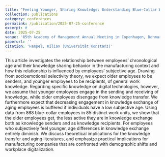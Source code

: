 ```yaml
---
title: "Feeling Younger, Sharing Knowledge: Understanding Blue-Collar Workers’ Knowledge Transfer Behaviour"
collection: publications
category: conferences
permalink: /publication/2025-07-25-conference
excerpt: #
date: 2025-07-25
venue: '85th Academy of Management Annual Meeting in Copenhagen, Denmark'
paperurl: ''
citation: 'Hampel, Kilian (Universität Konstanz)'
---
```


This article investigates the relationship between employees’ chronological age and their knowledge sharing behavior in the manufacturing context and how this relationship is influenced by employees’ subjective age. Drawing from socioemotional selectivity theory, we expect older employees to be senders, and younger employees to be recipients, of general work knowledge. Regarding specific knowledge on digital technologies, however, we assume that younger employees engage in the sending and receiving of knowledge, while older employees disengage from knowledge transfer. We furthermore expect that decreasing engagement in knowledge exchange of aging employees is buffered if individuals have a low subjective age. Using data from 868 blue-collar employees in 85 distinct work units, we show that the older employees get, the less active they are in knowledge exchange both as knowledge senders and as knowledge recipients. For employees who subjectively feel younger, age differences in knowledge exchange entirely diminish. We discuss theoretical implications for the knowledge transfer and aging literatures, and emphasize practical implications for manufacturing companies that are confronted with demographic shifts and workplace digitalization.
